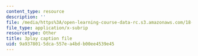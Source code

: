 ```yaml
---
content_type: resource
description: ''
file: /media/https%3A/open-learning-course-data-rc.s3.amazonaws.com/18-06-linear-algebra-spring-2010/9a9378015dca557ea4bdb00ee4539e45_2IdtqGM6KWU.vtt
file_type: application/x-subrip
resourcetype: Other
title: 3play caption file
uid: 9a937801-5dca-557e-a4bd-b00ee4539e45
---
```

